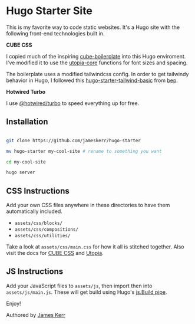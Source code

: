 # Hugo Starter Site

This is my favorite way to code static websites. It's a Hugo site with the following front-end technologies built in.

**CUBE CSS**

I copied much of the inspiring [cube-boilerplate](https://github.com/Set-Creative-Studio/cube-boilerplate/tree/main) into this Hugo enviroment. I've modified it to use the [utopia-core](https://github.com/trys/utopia-core) functions for font sizes and spacing.

The boilerplate uses a modified tailwindcss config. In order to get tailwindy behavior in Hugo, I followed this [hugo-starter-tailwind-basic](https://github.com/bep/hugo-starter-tailwind-basic) from [bep](https://github.com/bep).

**Hotwired Turbo**

I use [@hotwired/turbo](https://github.com/hotwired/turbo) to speed everything up for free.

## Installation

```sh

git clone https://github.com/jameskerr/hugo-starter

mv hugo-starter my-cool-site # rename to something you want

cd my-cool-site

hugo server
```

## CSS Instructions

Add your own CSS files anywhere in these directories to have them automatically included.

- `assets/css/blocks/`
- `assets/css/compositions/`
- `assets/css/utilities/`

Take a look at `assets/css/main.css` for how it all is stitched together. Also visit the docs for [CUBE CSS](https://cube.fyi/) and [Utopia](https://utopia.fyi/).

## JS Instructions

Add your JavaScript files to `assets/js`, then import then into `assets/js/main.js`. These will get build using Hugo's [js.Build pipe](https://gohugo.io/hugo-pipes/js/).

Enjoy!

Authored by [James Kerr](http://jameskerr.blog)

